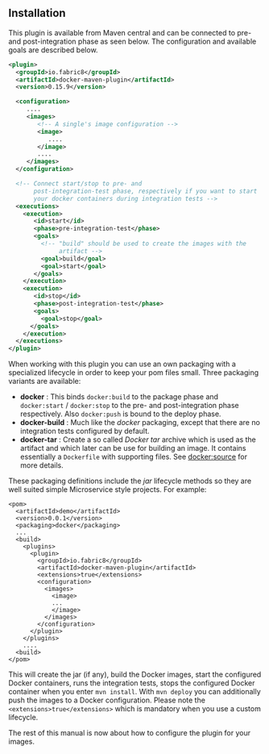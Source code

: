 ## Installation

This plugin is available from Maven central and can be connected to
pre- and post-integration phase as seen below. The configuration and
available goals are described below. 

````xml
<plugin>
  <groupId>io.fabric8</groupId>
  <artifactId>docker-maven-plugin</artifactId>
  <version>0.15.9</version>

  <configuration>
     ....
     <images>
        <!-- A single's image configuration -->
        <image>
           ....
        </image>
        ....
     </images>
  </configuration>

  <!-- Connect start/stop to pre- and
       post-integration-test phase, respectively if you want to start
       your docker containers during integration tests -->
  <executions>
    <execution>
       <id>start</id>
       <phase>pre-integration-test</phase>
       <goals>
         <!-- "build" should be used to create the images with the
              artifact --> 
         <goal>build</goal>
         <goal>start</goal>
       </goals>
    </execution>
    <execution>
       <id>stop</id>
       <phase>post-integration-test</phase>
       <goals>
         <goal>stop</goal>
      </goals>
    </execution>
  </executions>
</plugin>
````

When working with this plugin you can use an own packaging with a specialized lifecycle in order to keep your pom files small. Three packaging variants are available:
  
* **docker** : This binds `docker:build` to the package phase and `docker:start` / `docker:stop` to the pre- and post-integration phase respectively. Also `docker:push` is bound to the deploy phase.
* **docker-build** : Much like the *docker* packaging, except that there are no integration tests configured by default.
* **docker-tar** : Create a so called *Docker tar* archive which is used as the artifact and which later can be use for building an image. It contains essentially a `Dockerfile` with supporting files. See [docker:source](docker-source) for more details. 

These packaging definitions include the *jar* lifecycle methods so they are well suited simple Microservice style projects.
For example:

```
<pom>
  <artifactId>demo</artifactId>
  <version>0.0.1</version>
  <packaging>docker</packaging>
  ...
  <build>
    <plugins>
      <plugin>
        <groupId>io.fabric8</groupId>
        <artifactId>docker-maven-plugin</artifactId>
        <extensions>true</extensions>
        <configuration>
          <images>
            <image>
            ...
            </image>
          </images>
        </configuration>
      </plugin>
    </plugins>
    ....
  <build>
</pom>
```

This will create the jar (if any), build the Docker images, start the configured Docker containers, runs the integration tests, stops the configured Docker container when you enter `mvn install`. With `mvn deploy` you can additionally push the images to a Docker configuration. Please note the `<extensions>true</extensions>` which is mandatory when you use a custom lifecycle.

The rest of this manual is now about how to configure the plugin for your images.
